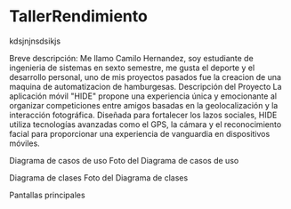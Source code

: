 ﻿# TallerRendimiento
kdsjnjnsdsikjs

Breve descripción: Me llamo Camilo Hernandez, soy estudiante de ingenieria de sistemas en sexto semestre, me gusta el deporte y el desarrollo personal, uno de mis proyectos pasados fue la creacion de una maquina de automatizacion de hamburgesas.
Descripción del Proyecto
La aplicación móvil "HIDE" propone una experiencia única y emocionante al organizar competiciones entre amigos basadas en la geolocalización y la interacción fotográfica. Diseñada para fortalecer los lazos sociales, HIDE utiliza tecnologías avanzadas como el GPS, la cámara y el reconocimiento facial para proporcionar una experiencia de vanguardia en dispositivos móviles.

Diagrama de casos de uso
Foto del Diagrama de casos de uso

Diagrama de clases
Foto del Diagrama de clases

Pantallas principales
